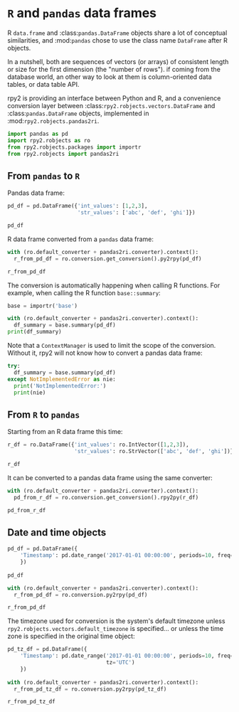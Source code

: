 # `R` and `pandas` data frames

R `data.frame` and :class:`pandas.DataFrame` objects share a lot of
conceptual similarities, and :mod:`pandas` chose to use the class name
`DataFrame` after R objects.

In a nutshell, both are sequences of vectors (or arrays) of consistent
length or size for the first dimension (the "number of rows").
if coming from the database world, an other way to look at them is
column-oriented data tables, or data table API.

rpy2 is providing an interface between Python and R, and a convenience
conversion layer between :class:`rpy2.robjects.vectors.DataFrame` and
:class:`pandas.DataFrame` objects, implemented in
:mod:`rpy2.robjects.pandas2ri`.

```python
import pandas as pd
import rpy2.robjects as ro
from rpy2.robjects.packages import importr 
from rpy2.robjects import pandas2ri
```

## From `pandas` to `R`

Pandas data frame:

```python
pd_df = pd.DataFrame({'int_values': [1,2,3],
                      'str_values': ['abc', 'def', 'ghi']})

pd_df
```

R data frame converted from a `pandas` data frame:

```python
with (ro.default_converter + pandas2ri.converter).context():
  r_from_pd_df = ro.conversion.get_conversion().py2rpy(pd_df)

r_from_pd_df
```

The conversion is automatically happening when calling R functions.
For example, when calling the R function `base::summary`:

```python
base = importr('base')

with (ro.default_converter + pandas2ri.converter).context():
  df_summary = base.summary(pd_df)
print(df_summary)
```

Note that a `ContextManager` is used to limit the scope of the
conversion. Without it, rpy2 will not know how to convert a pandas
data frame:

```python
try:
  df_summary = base.summary(pd_df)
except NotImplementedError as nie:
  print('NotImplementedError:')
  print(nie)
```

## From `R` to `pandas`

Starting from an R data frame this time:

```python
r_df = ro.DataFrame({'int_values': ro.IntVector([1,2,3]),
                     'str_values': ro.StrVector(['abc', 'def', 'ghi'])})

r_df
```

It can be converted to a pandas data frame using the same converter:

```python
with (ro.default_converter + pandas2ri.converter).context():
  pd_from_r_df = ro.conversion.get_conversion().rpy2py(r_df)

pd_from_r_df
```

## Date and time objects

```python
pd_df = pd.DataFrame({
    'Timestamp': pd.date_range('2017-01-01 00:00:00', periods=10, freq='s')
    })
    
pd_df
```

```python
with (ro.default_converter + pandas2ri.converter).context():
  r_from_pd_df = ro.conversion.py2rpy(pd_df)

r_from_pd_df
```

The timezone used for conversion is the system's default timezone unless
`rpy2.robjects.vectors.default_timezone` is specified...
or unless the time zone is specified in the original time object:

```python
pd_tz_df = pd.DataFrame({
    'Timestamp': pd.date_range('2017-01-01 00:00:00', periods=10, freq='s',
                               tz='UTC')
    })
    
with (ro.default_converter + pandas2ri.converter).context():
  r_from_pd_tz_df = ro.conversion.py2rpy(pd_tz_df)

r_from_pd_tz_df
```
